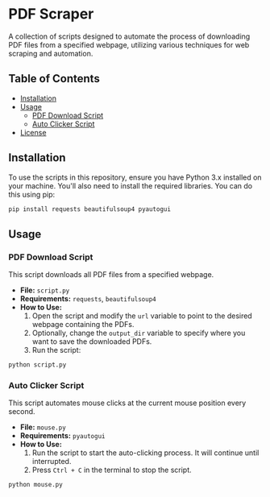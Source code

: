 # PDF Scraper

A collection of scripts designed to automate the process of downloading PDF files from a specified webpage, utilizing various techniques for web scraping and automation.

## Table of Contents

- [Installation](#installation)
- [Usage](#usage)
  - [PDF Download Script](#pdf-download-script)
  - [Auto Clicker Script](#auto-clicker-script)
- [License](#license)

## Installation

To use the scripts in this repository, ensure you have Python 3.x installed on your machine. You'll also need to install the required libraries. You can do this using pip:

```bash
pip install requests beautifulsoup4 pyautogui
```

## Usage

### PDF Download Script

This script downloads all PDF files from a specified webpage.

- **File:** `script.py`
- **Requirements:** `requests`, `beautifulsoup4`
- **How to Use:**
  1. Open the script and modify the `url` variable to point to the desired webpage containing the PDFs.
  2. Optionally, change the `output_dir` variable to specify where you want to save the downloaded PDFs.
  3. Run the script:

```bash
python script.py
```

### Auto Clicker Script

This script automates mouse clicks at the current mouse position every second.

- **File:** `mouse.py`
- **Requirements:** `pyautogui`
- **How to Use:**
  1. Run the script to start the auto-clicking process. It will continue until interrupted.
  2. Press `Ctrl + C` in the terminal to stop the script.

```bash
python mouse.py
```


